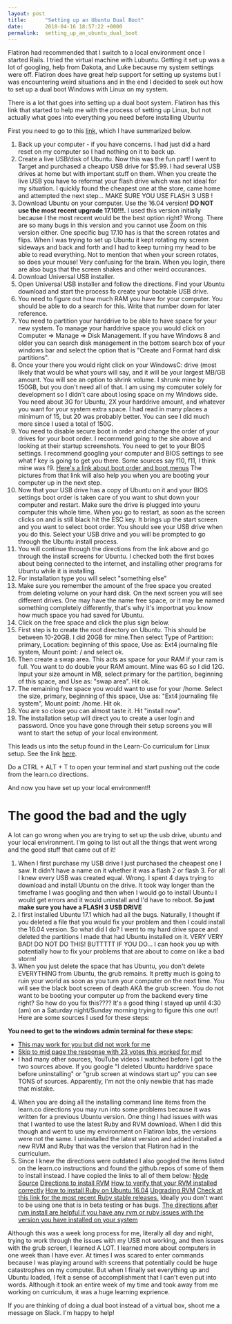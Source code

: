 ```yaml
---
layout: post
title:      "Setting up an Ubuntu Dual Boot"
date:       2018-04-16 18:57:22 +0000
permalink:  setting_up_an_ubuntu_dual_boot
---
```


Flatiron had recommended that I switch to a local environment once I started Rails.  I tried the virtual machine with Lubuntu. Getting it set up was a lot of googling, help from Dakota, and Luke because my system settings were off. Flatiron does have great help support for setting up systems but I was encountering weird situations and in the end I decided to seek out how to set up a dual boot Windows with Linux on my system. 

There is a lot that goes into setting up a dual boot system. Flatiron has this link that started to help me with the process of setting up Linux, but not actually what goes into everything you need before installing Ubuntu

First you need to go to this [link](https://itsfoss.com/install-ubuntu-1404-dual-boot-mode-windows-8-81-uefi/), which I have summarized below.

1. Back up your computer - if you have concerns.  I had just did a hard reset on my computer so I had nothing on it to back up.
2. Create a live USB/disk of Ubuntu.  Now this was the fun part! I went to Target and purchased a cheapo USB drive for $5.99. I had several USB drives at home but with important stuff on them. When you create the live USB you have to reformat your flash drive which was not ideal for my situation. I quickly found the cheapest one at the store, came home and attempted the next step... MAKE SURE YOU USE FLASH 3 USB !
3. Download Ubuntu on your computer. Use the 16.04 version! **DO NOT use the most recent upgrade 17.10!!!.** I used this version initially because I the most recent would be the best option right? Wrong. There are so many bugs in this version and you cannot use Zoom on this version either. One specific bug 17.10 has is that the screen rotates and flips. When I was trying to set up Ubuntu it kept rotating my screen sideways and back and forth and I had to keep turning my head to be able to read everything. Not to mention that when your screen rotates, so does your mouse! Very confusing for the brain. When you login, there are also bugs that the screen shakes and other weird occurances. 
4. Download Universal USB installer. 
5. Open Universal USB installer and follow the directions. Find your Ubuntu download and start the process fo create your bootable USB drive.
6. You need to figure out how much RAM you have for your computer. You should be able to do a search for this. Write that number down for later reference.
7. You need to partition your harddrive to be able to have space for your new system. To manage your harddrive space you would click on Computer => Manage => Disk Management. If you have Windows 8 and older you can search disk management in the bottom search box of your windows bar and select the option that is "Create and Format hard disk partitions".
8.  Once your there you would right click on your WindowsC: drive (most likely that would be what yours will say, and it will be your largest MB/GB amount.  You will see an option to shrink volume. I shrunk mine by 150GB, but you don't need all of that. I am using my computer solely for development so I didn't care about losing space on my Windows side. You need about 3G for Ubuntu, 2X your harddrive amount, and whatever you want for your system extra space. I had read in many places a minimum of 15, but 20 was probably better. You can see I did much more since I used a total of 150G.
9.  You need to disable secure boot in order and change the order of your drives for your boot order. I recommend going to the site above and looking at their startup screenshots. You need to get to your BIOS settings. I recommend googling your computer and BIOS settings to see what f key is going to get you there. Some sources say f10, f11, I think mine was f9. [Here's a link about boot order and boot menus](https://www.winhelp.us/computer-boot-order.html) The pictures from that link will also help you when you are booting your computer up in the next step. 
10.  Now that your USB drive has a copy of Ubuntu on it and your BIOS settings boot order is taken care of you want to shut down your computer and restart. Make sure the drive is plugged into youru computer this whole time.  When you go to restart, as soon as the screen clicks on and is still black hit the ESC key. It brings up the start screen and you want to select boot order. You should see your USB drive when you do this. Select your USB drive and you will be prompted to go through the Ubuntu install  process.
11. You will continue through the directions from the link above and go through the install screens for Ubuntu. I checked both the first boxes about being connected to the internet, and installing other programs for Ubuntu while it is installing.
12. For installation type you will select "something else"
13. Make sure you remember the amount of the free space you created from deleting volume on your hard disk. On the next screen you will see different drives. One may have the name free space, or it may be named something completely differently, that's why it's importnat you know how much space you had saved for Ubuntu. 
14. Click on the free space and click the plus sign below.
15. First step is to create the root directory on Ubuntu. This should be between 10-20GB. I did 20GB for mine.Then select Type of Partition: primary, Location: beginning of this space, Use as: Ext4 journaling file system, Mount point: / and select ok.
16. Then create a swap area. This acts as space for your RAM if your ram is full. You want to do double your RAM amount. Mine was 6G so I did 12G. Input your size amount in MB, select primary for the partition, beginning of this space, and Use as: "swap area". Hit ok.
17. The remaining free space you would want to use for your /home. Select the size, primary, beginning of this space, Use as: "Ext4 journaling file system", Mount point: /home. Hit ok.
18. You are so close you can almost taste it. Hit "install now".
19. The installation setup will direct you to create a user login and password.  Once you have gone through their setup screens you will want to start the setup of your local environment.

This leads us into the setup found in the Learn-Co curriculum for Linux setup.  See the link [here](https://github.com/learn-co-curriculum/linux-env-setup).  

Do a CTRL + ALT + T to open your terminal and start pushing out the code from the learn.co directions. 

And now you have set up your local environment!!


# The good the bad and the ugly

A lot can go wrong when you are trying to set up the usb drive, ubuntu and your local environment. I'm going to list out all the things that went wrong and the good stuff that came out of it!

1. When I first purchase my USB drive I just purchased the cheapest one I saw.  It didn't have a name on it whether it was a flash 2 or flash 3. For all I knew every USB was created equal. Wrong. I spent 4 days trying to download and install Ubuntu on the drive. It took way longer than the timeframe I was googling and then when I would go to install Ubuntu I would get errors and it would uninstall and I'd have to reboot. **So just make sure you have a FLASH 3 USB DRIVE**
2. I first installed Ubuntu 17.1 which had all the bugs.  Naturally, I thought if you deleted a file that you would fix your problem and then I could install the 16.04 version. So what did I do? I went to my hard drive space and deleted the partitions I made that had Ubuntu installed on it. VERY VERY BAD! DO NOT DO THIS! BUTTTTT IF YOU DO... I can hook you up with potentially how to fix your problems that are about to come on like a bad storm!
3. When you just delete the space that has Ubuntu, you don't delete EVERYTHING from Ubuntu, the grub remains.  It pretty much is going to ruin your world as soon as you turn your computer on the next time. You will see the black boot screen of death AKA the grub screen. You do not want to be booting your computer up from the backend every time right? So how do you fix this???? It's a good thing I stayed up until 4:30 (am) on a Saturday night/Sunday morning trying to figure this one out! Here are some sources I used for these steps:

**You need to get to the windows admin terminal for these steps:**
* [This may work for you but did not work for me](https://askubuntu.com/questions/610535/i-deleted-ubuntu-and-now-grub-doesnt-boot-into-windows-anymore?utm_medium=organic&utm_source=google_rich_qa&utm_campaign=google_rich_qa)
* [Skip to mid page the response with 23 votes this worked for me!](https://askubuntu.com/questions/429610/uninstall-grub-and-use-windows-bootloader?utm_medium=organic&utm_source=google_rich_qa&utm_campaign=google_rich_qa)
* I had many other sources, YouTube videos I watched before I got to the two sources above. If you google "I deleted Ubuntu harddrive space before uninstalling" or "grub screen at windows start up" you can see TONS of sources. Apparently, I'm not the only newbie that has made that mistake. 

4.  When you are doing all the installing command line items from the learn.co directions you may run into some problems because it was written for a previous Ubuntu version. One thing I had issues with was that I wanted to use the latest Ruby and RVM download. When I did this though and went to use my environment on Flatiron labs, the versions were not the same.  I uninstalled the latest version and added installed a new RVM and Ruby that was the version that Flatiron had in the curriculum. 
5.  Since I knew the directions were outdated I also googled the items listed on the learn.co instructions and found the github.repos of some of them to install instead. I have copied the links to all of them below:
[Node Source](https://github.com/nodesource/distributions)
[Directions to install RVM](https://rvm.io/rvm/install)
[How to verify that your RVM installed correctly](https://stackoverflow.com/questions/17257534/how-to-verify-if-rvm-was-installed-successfully?utm_medium=organic&utm_source=google_rich_qa&utm_campaign=google_rich_qa)
[How to install Ruby on Ubuntu 16.04](https://www.digitalocean.com/community/tutorials/how-to-install-ruby-on-rails-with-rvm-on-ubuntu-16-04)
[Upgrading RVM](https://rvm.io/rvm/upgrading)
[Check at this link for the most recent Ruby stable releases.](https://www.ruby-lang.org/en/downloads/) Ideally you don't want to be using one that is in beta testing or has bugs.
[The directions after rvm install are helpful if you have any rvm or ruby issues with the version you have installed on your system](https://rvm.io/rvm/basics)

Although this was a week long process for me, literally all day and night, trying to work through the issues with my USB not working, and then issues with the grub screen, I learned A LOT. I learned more about computers in one week than I have ever. At times I was scared to enter commands because I was playing around with screens that potentially could be huge catastrophes on my computer.  But when I finally set everything up and Ubuntu loaded, I felt a sense of accomplishment that I can't even put into words. Although it took an entire week of my time and took away from me working on curriculum, it was a huge learning exprience.

If you are thinking of doing a dual boot instead of a virtual box, shoot me a message on Slack. I'm happy to help!











